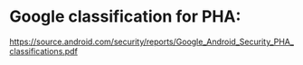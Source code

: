 # Google classification for PHA:
https://source.android.com/security/reports/Google_Android_Security_PHA_classifications.pdf
